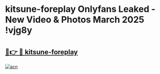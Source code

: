 # kitsune-foreplay Onlyfans Leaked - New Video & Photos March 2025 !vjg8y

# <h2><a href="https://lk3yc2.iuczelnia.edu.pl?title=kitsune-foreplay&ref=vjg8y">🔗👉 🔴 kitsune-foreplay</a></h2>

[![acn](https://github.com/user-attachments/assets/0f9c940e-d8b0-45ae-aac7-cd30a18b3e1c)](https://lk3yc2.iuczelnia.edu.pl?title=kitsune-foreplay&ref=vjg8y)

